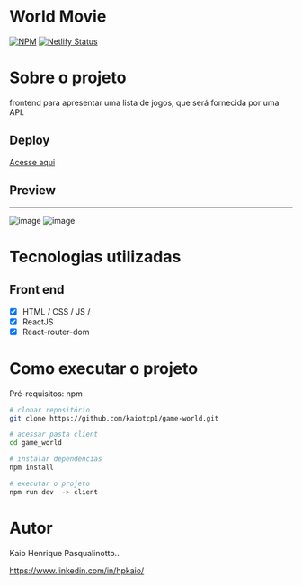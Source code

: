 # World Movie
[![NPM](https://img.shields.io/npm/l/react)](https://github.com/kaiotcp1/mini_blog/blob/main/license) 
[![Netlify Status](https://api.netlify.com/api/v1/badges/d4b51938-51ca-4a38-a8e7-6e08abe9bffd/deploy-status)](https://app.netlify.com/sites/gameworld-project/deploys)

# Sobre o projeto

frontend para apresentar uma lista de jogos, que será fornecida por uma API.

## Deploy
[Acesse aqui](https://gameworld-project.netlify.app) 





## Preview
-----------
![image](https://github.com/kaiotcp1/tmdb-project/assets/31595749/8d0410df-32a3-4303-a3e9-5b3bd0696807)
![image](https://github.com/kaiotcp1/tmdb-project/assets/31595749/852a082e-17cc-4990-a3b6-516dbf0a1631)







# Tecnologias utilizadas

## Front end
 - [x] HTML / CSS / JS /
 - [x] ReactJS
 - [x] React-router-dom

# Como executar o projeto

Pré-requisitos: npm 

```bash
# clonar repositório
git clone https://github.com/kaiotcp1/game-world.git

# acessar pasta client
cd game_world 

# instalar dependências
npm install

# executar o projeto
npm run dev  -> client

```

# Autor

Kaio Henrique Pasqualinotto..

https://www.linkedin.com/in/hpkaio/

